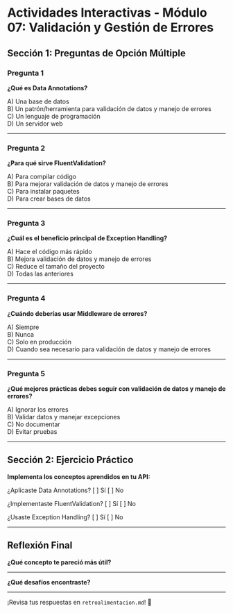 # Actividades Interactivas - Módulo 07: Validación y Gestión de Errores

## Sección 1: Preguntas de Opción Múltiple

### Pregunta 1
**¿Qué es Data Annotations?**

A) Una base de datos  
B) Un patrón/herramienta para validación de datos y manejo de errores  
C) Un lenguaje de programación  
D) Un servidor web

---

### Pregunta 2
**¿Para qué sirve FluentValidation?**

A) Para compilar código  
B) Para mejorar validación de datos y manejo de errores  
C) Para instalar paquetes  
D) Para crear bases de datos

---

### Pregunta 3
**¿Cuál es el beneficio principal de Exception Handling?**

A) Hace el código más rápido  
B) Mejora validación de datos y manejo de errores  
C) Reduce el tamaño del proyecto  
D) Todas las anteriores

---

### Pregunta 4
**¿Cuándo deberías usar Middleware de errores?**

A) Siempre  
B) Nunca  
C) Solo en producción  
D) Cuando sea necesario para validación de datos y manejo de errores

---

### Pregunta 5
**¿Qué mejores prácticas debes seguir con validación de datos y manejo de errores?**

A) Ignorar los errores  
B) Validar datos y manejar excepciones  
C) No documentar  
D) Evitar pruebas

---

## Sección 2: Ejercicio Práctico

**Implementa los conceptos aprendidos en tu API:**

¿Aplicaste Data Annotations? [ ] Sí [ ] No

¿Implementaste FluentValidation? [ ] Sí [ ] No

¿Usaste Exception Handling? [ ] Sí [ ] No

---

## Reflexión Final

**¿Qué concepto te pareció más útil?**
_______________________________________________

**¿Qué desafíos encontraste?**
_______________________________________________

¡Revisa tus respuestas en `retroalimentacion.md`! 🎉
